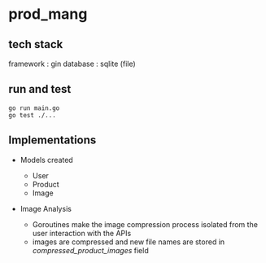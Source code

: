 # prod_mang

## tech stack
framework : gin
database : sqlite (file)

## run and test
```
go run main.go
go test ./...

```


## Implementations
- Models created 
  - User
  - Product
  - Image

- Image Analysis 
  - Goroutines make the image compression process isolated from the user interaction with the APIs
  - images are compressed and new file names are stored in <i>compressed_product_images</i> field


